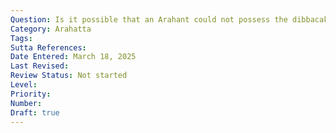 ```yaml
---
Question: Is it possible that an Arahant could not possess the dibbacakkhu (divine eye), the ability to see beings passing away and being reborn according to their kamma?
Category: Arahatta
Tags:
Sutta References:
Date Entered: March 18, 2025
Last Revised:
Review Status: Not started
Level: 
Priority: 
Number: 
Draft: true
---
```

